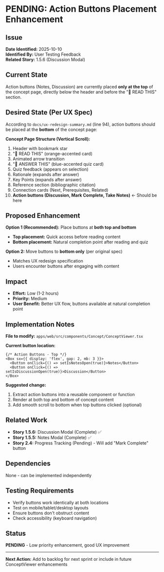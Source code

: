 # PENDING: Action Buttons Placement Enhancement

## Issue
**Date Identified:** 2025-10-10  
**Identified By:** User Testing Feedback  
**Related Story:** 1.5.6 (Discussion Modal)

## Current State
Action buttons (Notes, Discussion) are currently placed **only at the top** of the concept page, directly below the header and before the "📖 READ THIS" section.

## Desired State (Per UX Spec)
According to `docs/ux-redesign-summary.md` (line 94), action buttons should be placed at the **bottom** of the concept page:

**Concept Page Structure (Vertical Scroll):**
1. Header with bookmark star
2. "📖 READ THIS" (orange-accented card)
3. Animated arrow transition
4. "🧠 ANSWER THIS" (blue-accented quiz card)
5. Quiz feedback (appears on selection)
6. Rationale (expands after answer)
7. Key Points (expands after answer)
8. Reference section (bibliographic citation)
9. Connection cards (Next, Prerequisites, Related)
10. **Action buttons (Discussion, Mark Complete, Take Notes)** ← Should be here

## Proposed Enhancement
**Option 1 (Recommended):** Place buttons at **both top and bottom**
- **Top placement:** Quick access before reading content
- **Bottom placement:** Natural completion point after reading and quiz

**Option 2:** Move buttons to **bottom only** (per original spec)
- Matches UX redesign specification
- Users encounter buttons after engaging with content

## Impact
- **Effort:** Low (1-2 hours)
- **Priority:** Medium
- **User Benefit:** Better UX flow, buttons available at natural completion point

## Implementation Notes
**File to modify:** `apps/web/src/components/Concept/ConceptViewer.tsx`

**Current button location:**
```tsx
{/* Action Buttons - Top */}
<Box sx={{ display: 'flex', gap: 2, mb: 3 }}>
  <Button onClick={() => setIsNotesOpen(true)}>Notes</Button>
  <Button onClick={() => setIsDiscussionOpen(true)}>Discussion</Button>
</Box>
```

**Suggested change:**
1. Extract action buttons into a reusable component or function
2. Render at both top and bottom of concept content
3. Add smooth scroll to bottom when top buttons clicked (optional)

## Related Work
- **Story 1.5.6:** Discussion Modal (Complete) ✅
- **Story 1.5.5:** Notes Modal (Complete) ✅
- **Story 2.4:** Progress Tracking (Pending) - Will add "Mark Complete" button

## Dependencies
None - can be implemented independently

## Testing Requirements
- Verify buttons work identically at both locations
- Test on mobile/tablet/desktop layouts
- Ensure buttons don't obstruct content
- Check accessibility (keyboard navigation)

## Status
**PENDING** - Low priority enhancement, good UX improvement

---
**Next Action:** Add to backlog for next sprint or include in future ConceptViewer enhancements

